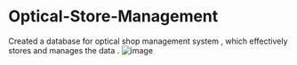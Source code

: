 # Optical-Store-Management
Created a database for optical shop management system , which effectively stores and manages the data .
![image](https://github.com/6187-Anjali/Optical-Store-Management/assets/121215958/bba9a169-a13c-4d29-ba1b-28f80bc7a98a)

